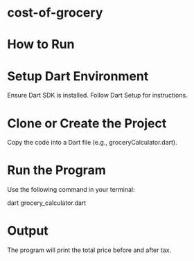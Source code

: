 # cost-of-grocery
# How to Run

# Setup Dart Environment

Ensure Dart SDK is installed. Follow Dart Setup for instructions.

# Clone or Create the Project

Copy the code into a Dart file (e.g., groceryCalculator.dart).

# Run the Program

Use the following command in your terminal:

dart grocery_calculator.dart

# Output

The program will print the total price before and after tax.
